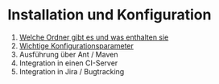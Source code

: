 Installation und Konfiguration
==============================

1. [Welche Ordner gibt es und was enthalten sie](verzeichnisse.md)
1. [Wichtige Konfigurationsparameter](konfigurationsdatei.md)
1. Ausführung über Ant / Maven
1. Integration in einen CI-Server
1. Integration in Jira / Bugtracking